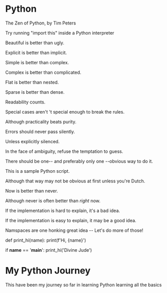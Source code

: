 # Python

The Zen of Python, by Tim Peters

Try running "import this" inside a Python interpreter

Beautiful is better than ugly.

Explicit is better than implicit.

Simple is better than complex.

Complex is better than complicated.

Flat is better than nested.

Sparse is better than dense.

Readability counts.

Special cases aren't 't special enough to break the rules.

Although practicality beats purity.

Errors should never pass silently.

Unless explicitly silenced.

In the face of ambiguity, refuse the temptation to guess.

There should be one-- and preferably only one --obvious way to do it.

This is a sample Python script.

Although that way may not be obvious at first unless you're Dutch.

Now is better than never.

Although never is often better than *right* now.

If the implementation is hard to explain, it's a bad idea.

If the implementation is easy to explain, it may be a good idea.

Namspaces are one honking great idea -- Let's do more of those!



def print_hi(name):
    print(f'Hi, {name}')
    
if __name__ == '__main__':
    print_hi('Divine Jude')

# My Python Journey

This have been my journey so far in learning Python learning all the basics

